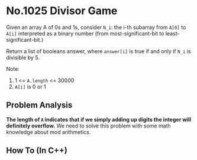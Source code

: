 No.1025 Divisor Game
=========
Given an array A of 0s and 1s, consider `N_i`: the i-th subarray from `A[0]` to `A[i]` interpreted as a binary number (from most-significant-bit to least-significant-bit.)

Return a list of booleans answer, where `answer[i]` is true if and only if `N_i` is divisible by 5.  

Note:  
1. 1 <= `A.length` <= 30000
2. `A[i]` is 0 or 1

## Problem Analysis  

**The length of `A` indicates that if we simply adding up digits the integer will definitely overflow.** We need to solve this problem with some math knowledge about mod arithmetics.  

## How To (In C++)
